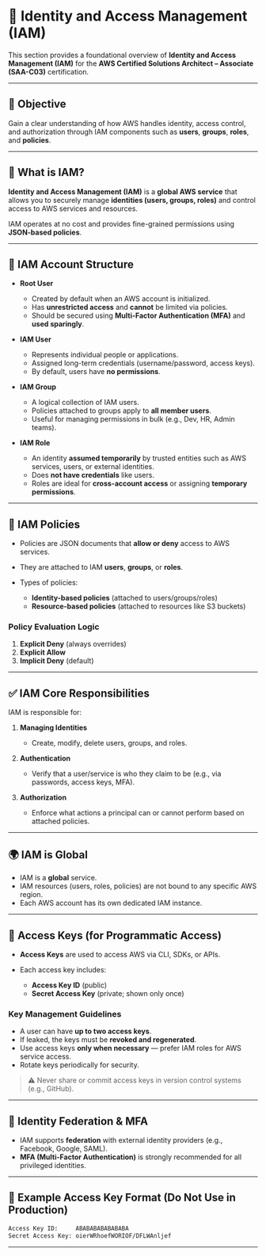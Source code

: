 # 🧔 Identity and Access Management (IAM)

This section provides a foundational overview of **Identity and Access Management (IAM)** for the **AWS Certified Solutions Architect – Associate (SAA-C03)** certification.

---

## 🎯 Objective

Gain a clear understanding of how AWS handles identity, access control, and authorization through IAM components such as **users**, **groups**, **roles**, and **policies**.

---

## 🔐 What is IAM?

**Identity and Access Management (IAM)** is a **global AWS service** that allows you to securely manage **identities (users, groups, roles)** and control access to AWS services and resources.

IAM operates at no cost and provides fine-grained permissions using **JSON-based policies**.

---

## 👤 IAM Account Structure

* **Root User**

  * Created by default when an AWS account is initialized.
  * Has **unrestricted access** and **cannot** be limited via policies.
  * Should be secured using **Multi-Factor Authentication (MFA)** and **used sparingly**.

* **IAM User**

  * Represents individual people or applications.
  * Assigned long-term credentials (username/password, access keys).
  * By default, users have **no permissions**.

* **IAM Group**

  * A logical collection of IAM users.
  * Policies attached to groups apply to **all member users**.
  * Useful for managing permissions in bulk (e.g., Dev, HR, Admin teams).

* **IAM Role**

  * An identity **assumed temporarily** by trusted entities such as AWS services, users, or external identities.
  * Does **not have credentials** like users.
  * Roles are ideal for **cross-account access** or assigning **temporary permissions**.

---

## 🧾 IAM Policies

* Policies are JSON documents that **allow or deny** access to AWS services.
* They are attached to IAM **users**, **groups**, or **roles**.
* Types of policies:

  * **Identity-based policies** (attached to users/groups/roles)
  * **Resource-based policies** (attached to resources like S3 buckets)

### Policy Evaluation Logic

1. **Explicit Deny** (always overrides)
2. **Explicit Allow**
3. **Implicit Deny** (default)

---

## ✅ IAM Core Responsibilities

IAM is responsible for:

1. **Managing Identities**

   * Create, modify, delete users, groups, and roles.

2. **Authentication**

   * Verify that a user/service is who they claim to be (e.g., via passwords, access keys, MFA).

3. **Authorization**

   * Enforce what actions a principal can or cannot perform based on attached policies.

---

## 🌍 IAM is Global

* IAM is a **global** service.
* IAM resources (users, roles, policies) are not bound to any specific AWS region.
* Each AWS account has its own dedicated IAM instance.

---

## 🔑 Access Keys (for Programmatic Access)

* **Access Keys** are used to access AWS via CLI, SDKs, or APIs.
* Each access key includes:

  * **Access Key ID** (public)
  * **Secret Access Key** (private; shown only once)

### Key Management Guidelines

* A user can have **up to two access keys**.
* If leaked, the keys must be **revoked and regenerated**.
* Use access keys **only when necessary** — prefer IAM roles for AWS service access.
* Rotate keys periodically for security.

> ⚠️ Never share or commit access keys in version control systems (e.g., GitHub).

---

## 🧳 Identity Federation & MFA

* IAM supports **federation** with external identity providers (e.g., Facebook, Google, SAML).
* **MFA (Multi-Factor Authentication)** is strongly recommended for all privileged identities.

---

## 📌 Example Access Key Format (Do Not Use in Production)

```bash
Access Key ID:     ABABABABABABABA
Secret Access Key: oierWRhoefWORIOF/DFLWAnljef
```

---
